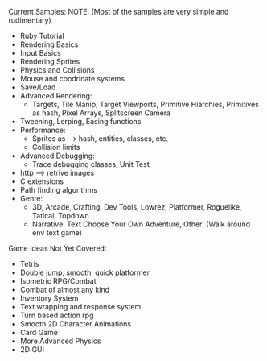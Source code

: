 Current Samples: NOTE: (Most of the samples are very simple and rudimentary)
- Ruby Tutorial
- Rendering Basics 
- Input Basics
- Rendering Sprites
- Physics and Collisions
- Mouse and coodrinate systems
- Save/Load
- Advanced Rendering: 
    - Targets, Tile Manip, Target Viewports, Primitive Hiarchies,
        Primitives as hash, Pixel Arrays, Splitscreen Camera
- Tweening, Lerping, Easing functions
- Performance:
    - Sprites as --> hash, entities, classes, etc.
    - Collision limits
- Advanced Debugging:
    - Trace debugging classes, Unit Test
- http --> retrive images
- C extensions
- Path finding algorithms 
- Genre: 
    - 3D, Arcade, Crafting, Dev Tools, Lowrez, Platformer, Roguelike, Tatical, Topdown
    - Narrative: Text Choose Your Own Adventure, Other: (Walk around env text game)
         

Game Ideas Not Yet Covered: 
- Tetris
- Double jump, smooth, quick platformer 
- Isometric RPG/Combat 
- Combat of almost any kind 
- Inventory System
- Text wrapping and response system
- Turn based action rpg 
- Smooth 2D Character Animations
- Card Game 
- More Advanced Physics 
- 2D GUI